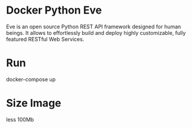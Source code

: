 # Docker Python Eve
Eve is an open source Python REST API framework designed for human beings. It allows to effortlessly build and deploy highly customizable, fully featured RESTful Web Services.

# Run
docker-compose up

# Size Image
less 100Mb
